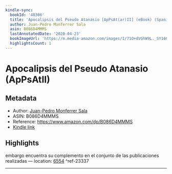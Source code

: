 ```yaml
---
kindle-sync:
  bookId: '40306'
  title: 'Apocalipsis del Pseudo Atanasio [ApPsAt(ar)II] (eBook) (Spanish Edition)'
  author: Juan-Pedro Monferrer Sala
  asin: B086D4MMMS
  lastAnnotatedDate: '2020-04-23'
  bookImageUrl: 'https://m.media-amazon.com/images/I/71O+dVGhW9L._SY160.jpg'
  highlightsCount: 1
---
```

# Apocalipsis del Pseudo Atanasio (ApPsAtII)
## Metadata
* Author: [Juan-Pedro Monferrer Sala](https://www.amazon.comundefined)
* ASIN: B086D4MMMS
* Reference: https://www.amazon.com/dp/B086D4MMMS
* [Kindle link](kindle://book?action=open&asin=B086D4MMMS)

## Highlights
embargo encuentra su complemento en el conjunto de las publicaciones realizadas — location: [6554](kindle://book?action=open&asin=B086D4MMMS&location=6554) ^ref-23337

---
